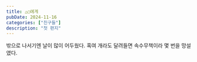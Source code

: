 ```yaml
---
title: △◯에게
pubDate: 2024-11-16
categories: ["친구들"]
description: "첫 편지"
---
```


밖으로 나서기엔 날이 많이 어두웠다. 혹여 개라도 달려들면 속수무책이라 몇 번을 망설였다.

